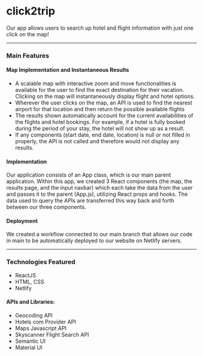 # click2trip

Our app allows users to search up hotel and flight information with just one click on the map!

---

### Main Features

#### Map Implementation and Instantaneous Results
- A scalable map with interactive zoom and move functionalities is available for the user to find the exact destination for their vacation. Clicking on the map will instantaneously display flight and hotel options.
- Wherever the user clicks on the map, an API is used to find the nearest airport for that location and then return the possible available flights 
- The results shown automatically account for the current availabilities of the flights and hotel bookings. For example, if a hotel is fully booked during the period of your stay, the hotel will not show up as a result. 
- If any components (start date, end date, location) is null or not filled in properly, the API is not called and therefore would not display any results. 

#### Implementation
Our application consists of an App class, which is our main parent application. Within this app, we created 3 React components (the map, the results page, and the input navbar) which each take the data from the user and passes it to the parent (App.js), utilizing React props and hooks. The data used to query the APIs are transferred this way back and forth between our three components. 

#### Deployment
We created a workflow connected to our main branch that allows our code in main to be automatically deployed to our website on Netlify servers. 

---
### Technologies Featured

- ReactJS
- HTML, CSS
- Netlify

#### APIs and Libraries:
- Geocoding API
- Hotels com Provider API
- Maps Javascript API
- Skyscanner Flight Search API
- Semantic UI
- Material UI


